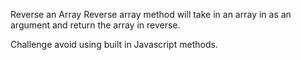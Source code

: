 Reverse an Array
Reverse array method will take in an array in as an argument and return the array in reverse.

Challenge
avoid using built in Javascript methods.